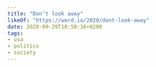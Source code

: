 ```yaml
---
title: "Don’t look away"
likeOf: "https://werd.io/2020/dont-look-away"
date: 2020-09-29T10:50:16+0200
tags:
- usa
- politics
- society
---
```

